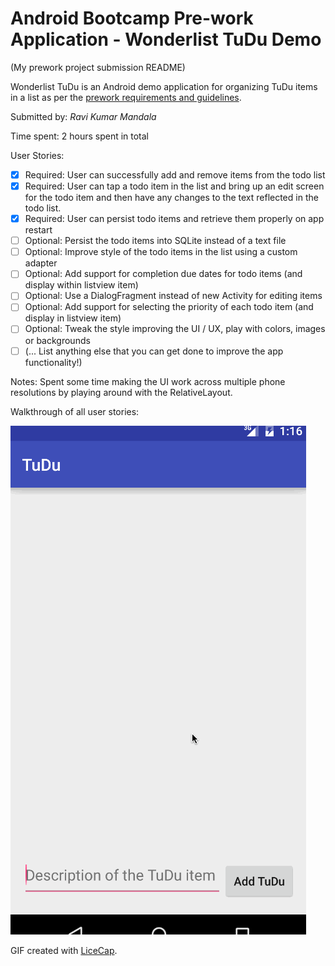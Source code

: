 # Android Bootcamp Pre-work Application - Wonderlist TuDu Demo

(My prework project submission README)

Wonderlist TuDu is an Android demo application for organizing TuDu items in a list as per the [prework requirements and guidelines](http://courses.codepath.com/snippets/intro_to_android/prework).

Submitted by: *Ravi Kumar Mandala*

Time spent: 2 hours spent in total

User Stories:

* [x] Required: User can successfully add and remove items from the todo list
* [x] Required: User can tap a todo item in the list and bring up an edit screen for the todo item and then have any changes to the text reflected in the todo list.
* [x] Required: User can persist todo items and retrieve them properly on app restart
* [ ] Optional: Persist the todo items into SQLite instead of a text file
* [ ] Optional: Improve style of the todo items in the list using a custom adapter
* [ ] Optional: Add support for completion due dates for todo items (and display within listview item)
* [ ] Optional: Use a DialogFragment instead of new Activity for editing items
* [ ] Optional: Add support for selecting the priority of each todo item (and display in listview item)
* [ ] Optional: Tweak the style improving the UI / UX, play with colors, images or backgrounds
* [ ] (... List anything else that you can get done to improve the app functionality!)
 
Notes:
Spent some time making the UI work across multiple phone resolutions by playing around with the RelativeLayout.

Walkthrough of all user stories:

![Video Walkthrough](app/src/main/res/drawable/anim_basic_tudu.gif)

GIF created with [LiceCap](http://www.cockos.com/licecap/).
